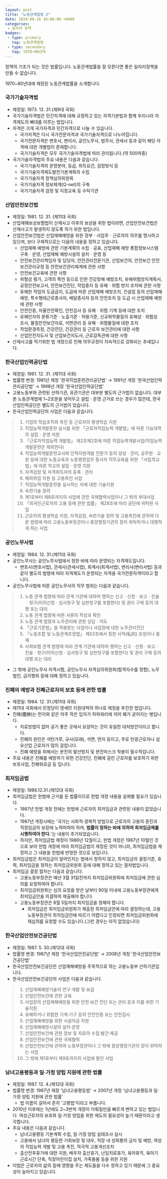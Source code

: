 ```yaml
---
layout: post
title: "노동관계법령 2"
date: 2020-08-16 10:00:00 +0900
categories: 
 - 일자리 정책
badges:
 - type: primary
   tag: 노동관계법령
 - type: secondary
   tag: 1970~80년대
---
```


정책의 기초가 되는 것은 법률입니다. 노동관계법률을 잘 모른다면 좋은 일자리정책을 만들 수 없습니다.

<!--more-->

1970~80년대에 제정된 노동관계법률을 소개합니다.

### **국가기술자격법**

- 제정일: 1973. 12. 31.(제9대 국회)
- 국가기술자격법은 민간자격에 대해 규정하고 있는 자격기본법과 함께 우리나라 자격제도의 뼈대를 이루는 법입니다.
- 자격은 크게 국가자격과 민간자격으로 나눌 수 있습니다.
  - 국가자격은 다시 국가전문자격과 국가기술자격으로 나누어집니다.
  - 국가전문자격은 변호사, 변리사, 공인노무사, 법무사, 관세사 등과 같이 해당 자격에 대한 개별법이 존재합니다.
  - 국가기술자격은 모두 국가기술자격법에 따라 관리됩니다.(약 500여종)
- 국가기술자격법의 주요 내용은 다음과 같습니다.
  - 국가기술자격의 운영분야, 등급, 취득요건, 검정방식 등
  - 국가기술자격제도발전기본계획의 수립
  - 국가기술자격 정책심의위원회
  - 국가기술자격 정보체계(Q-net)의 구축
  - 국가기술자격 검정 및 지정교육 등 수탁기관
  
### **산업안전보건법**

- 제정일: 1981. 12. 31. (제11대 국회)
- 산업재해보상보험법이 산재사고 이후의 보상을 위한 법이라면, 산업안전보건법은 산재사고가 발생하지 않도록 하기 위한 법입니다.
- 산업안전보건법은 산업재해예방을 위한 정부ㆍ사업주ㆍ근로자의 의무를 명시하고 있으며, 보다 구체적으로는 다음의 내용을 정하고 있습니다.
  - 산업재해 예방에 관한 기본계획의 수립ㆍ공표, 산업재해 예방 통합정보시스템 구축ㆍ운영, 산업재해 예방시설의 설치ㆍ운영 등
  - 안전보건관리책임자 및 담당자, 안전관리전문기관, 산업보건의, 안전보건 안전보건관리규정 등 안전보건관리체계에 관한 사항
  - 안전보건교육에 관한 사항
  - 위험성 평가, 고객의 폭언 등으로 인한 건강장해 예방조치, 유해위험방지계획서, 공정안전보고서, 안전보건진단, 작업중지 등 유해ㆍ위험 방지 조치에 관한 사항
  - 유해한 작업의 도급금지, 도급에 따른 산업재해 예방조치, 건설업 등의 산업재해 예방, 특수형태근로종사자, 배달종사자 등의 안전조치 등 도급 시 산업재해 예방에 관한 사항 
  - 안전인증, 자율안전확인, 안전검사 등 유해ㆍ위험 기계 등에 대한 조치
  - 유해인자의 분류기준ㆍ노출기준ㆍ허용기준, 신규화학물질의 유해성ㆍ위험성 조사, 물질안전보건자료, 석면관리 등 유해ㆍ위험물질에 대한 조치 
  - 작업환경측정, 건강진단, 건강관리 등 근로자 보건관리에 대한 사항
  - 산업안전지도사 및 산업보건지도사, 근로감독관에 대한 사항
- 산재사고를 막기위한 법 개정으로 인해 의무규정이 지속적으로 강화되는 추세입니다.
  
### **한국산업인력공단법**

- 제정일: 1981. 12. 31. (제11대 국회)
- 법률명 변경: 1981년 제정 '한국직업훈련관리공단법' → 1991년 개정 '한국산업인력관리공단법' → 1998년 개정 '한국산업인력공단법'
- 고용노동부와 관련된 산하기관, 유관기관은 대부분 별도의 근거법이 없습니다. 대부분 노동관계법에 1~2조문을 넣어두고 설립ㆍ운영 근거로 쓰는 경우가 많은데, 한국산업인력공단은 별도의 근거법이 있습니다.
- 한국산업인력공단의 사업은 다음과 같습니다.

> 1. 기업의 학습조직화 촉진 등 근로자의 평생학습 지원  
> 2. 직업능력개발훈련 실시를 위한 「근로자직업능력 개발법」에 따른 기능대학의 설립ㆍ운영 지원  
> 3. 「근로자직업능력 개발법」 제2조제2호에 따른 직업능력개발사업(직업능력개발훈련은 제외한다)  
> 4. 직업능력개발훈련교사와 인적자원개발 전문가 등의 양성ㆍ관리, 공무원ㆍ교원 등에 대한 노동교육과 노동행정업무 종사자 직무교육을 위한 「사립학교법」에 따른 학교의 설립ㆍ운영 지원  
> 5. 자격검정 및 자격취득자의 등록ㆍ관리  
> 6. 해외취업 지원 등 고용촉진 사업  
> 7. 직업능력개발훈련을 실시하는 자에 대한 기술지원  
> 8. 숙련기술 장려  
> 9. 제1호부터 제8호까지의 사업에 관한 국제협력사업이나 그 밖의 부대사업  
> 10. 「외국인근로자의 고용 등에 관한 법률」 제28조에 따라 공단에 위탁된 사업  
> 11. 근로자의 평생학습 지원, 자격검정, 숙련기술 장려 및 고용촉진에 관하여 다른 법령에 따라 고용노동부장관이나 중앙행정기관의 장이 위탁하거나 대행하게 하는 사업

### **공인노무사법**

- 제정일: 1984. 12. 31.(제11대 국회)
- 공인노무사는 공인노무사법에서 정한 바에 따라 운영되는 자격제도입니다.
  - 변호사(변호사법), 관세사(관세사법), 회계사(회계사법), 변리사(변리사법) 등과 같이 별도의 법령에 따라 자격제도가 운영되는 자격을 국가전문자격이라고 합니다.
- 공인노무사법에 따른 공인노무사의 직무 범위는 다음과 같습니다.

> 1. 노동 관계 법령에 따라 관계 기관에 대하여 행하는 신고ㆍ신청ㆍ보고ㆍ진술ㆍ청구(이의신청ㆍ심사청구 및 심판청구를 포함한다) 및 권리 구제 등의 대행 또는 대리  
> 2. 노동 관계 법령에 따른 서류의 작성과 확인  
> 3. 노동 관계 법령과 노무관리에 관한 상담ㆍ지도  
> 4. 「근로기준법」을 적용받는 사업이나 사업장에 대한 노무관리진단  
> 5. 「노동조합 및 노동관계조정법」 제52조에서 정한 사적(私的) 조정이나 중재  
> 6. 사회보험 관계 법령에 따라 관계 기관에 대하여 행하는 신고ㆍ신청ㆍ보고ㆍ진술ㆍ청구(이의신청ㆍ심사청구 및 심판청구를 포함한다) 및 권리 구제 등의 대행 또는 대리

- 그 밖에 공인노무사 자격시험, 공인노무사 자격심의위원회(합격자수를 정함), 노무법인, 금지행위 등에 대해 정하고 있습니다.

### **진폐의 예방과 진폐근로자의 보호 등에 관한 법률**

- 제정일: 1984. 12. 31.(제11대 국회)
- 제11대 국회에서 민정당이 영세민 지원대책의 하나로 제정을 추진한 법입니다.
- 진폐(塵肺)는 먼지와 같은 아주 작은 입자가 허파꽈리에 끼어 폐가 굳어지는 병입니다.
  - 치료방법이 없어 공기 좋은 곳에서 요양하는 것이 유일한 대처방안이라고 합니다.
  - 진폐의 원인은 석탄가루, 규사(모래), 석면, 먼지 등이고, 주로 탄광근로자나 섬유산업 근로자가 많이 걸립니다.
  - 진폐 예방을 위해서는 분진의 발산방지 및 분진마스크 착용이 필수적입니다.
- 주요 내용은 진폐를 예방하기 위한 건강진단, 진폐에 걸린 근로자를 보호하기 위한 보호사업, 진폐위로금 등 입니다.
  
### **최저임금법**

- 제정일: 1986.12.31.(제12대 국회)
- 최저임금법은 헌법에 근거를 둔 법률이므로 헌법 개정 내용을 살펴볼 필요가 있습니다.
  - 1987년 헌법 개정 전에는 헌법에 근로자의 최저임금과 관련된 내용이 없었습니다.
  - 1987년 개정시에는 '국가는 사회적·경제적 방법으로 근로자의 고용의 증진과 적정임금의 보장에 노력하여야 하며, **법률이 정하는 바에 의하여 최저임금제를 시행하여야 한다.**'는 내용이 추가되었습니다.
  - 하지만, 최저임금법 제정이 1986년 12월이고, 헌법 개정은 1987년 10월인 것으로 보아 헌법 개정에 따라 최저임금법이 제정된 것이 아니라, 최저임금법을 제정하고 그 내용을 헌법에 반영한 것으로 보입니다.
- 최저임금법은 최저임금이 얼마인지는 법에서 정하지 않고, 최저임금의 결정기준, 효력, 최저임금을 정하는 최저임금위원회 등에 대해 정하고 있는 절차법입니다.
- 최저임금 결정 절차는 다음과 같습니다.
  - 고용노동부장관은 매년 3월 31일전까지 최저임금위원회에 최저임금에 관한 심의를 요청하여야 합니다.
  - 최저임금위원회는 심의 요청을 받은 날부터 90일 이내에 고용노동부장관에게 최저임금안을 의결하여 제출해야 합니다.
  - 고용노동부장관은 8월 5일까지 최저임금을 정해야 합니다.
    - 최저임금은 최저임금위원회가 제출한 최저임금안에 따라 결정하는데, 고용노동부장관이 최저임금안에 따르기 어렵다고 인정되면 최저임금위원회에 재심의를 요청할 수도 있습니다.(그런 경우는 아직 없었습니다)
    
### **한국산업안전보건공단법**

- 제정일: 1987. 5. 30.(제12대 국회)
- 법률명 변경: 1987년 제정 '한국산업안전공단법' → 2008년 개정 '한국산업안전보건공단법'
- 한국산업안전보건공단은 산업재해예방을 주목적으로 하는 고용노동부 산하기관입니다.
- 한국산업안전보건공단의 사업은 다음과 같습니다.

> 1. 산업재해예방기술의 연구·개발 및 보급  
> 2. 산업안전보건에 관한 교육  
> 3. 사업장의 산업재해예방을 위한 안전·보건 진단 또는 관리 등과 이를 위한 기술지원  
> 4. 유해하거나 위험한 기계·기구 등의 안전인증 또는 안전검사  
> 5. 산업재해예방을 위한 시설자금 지원  
> 6. 산업재해예방시설의 설치·운영  
> 7. 산업안전보건에 관한 정보 및 자료의 수집·발간·제공  
> 8. 산업안전보건에 관한 국제협력  
> 9. 산업안전보건에 관하여 노동부장관이나 그 밖에 중앙행정기관의 장이 위탁하는 사업  
> 10. 그 밖에 제1호부터 제9호까지의 사업에 딸린 사업  

### **남녀고용평등과 일·가정 양립 지원에 관한 법률**

- 제정일: 1987. 12. 4.(제12대 국회)
- 법률명 변경: 1987년 제정 '남녀고용평등법' → 2007년 개정 '남녀고용평등과 일·가정 양립 지원에 관한 법률'
  - 법 이름이 길어서 흔히 '고평법'이라고 부릅니다.
- 2010년 이후에는 1년에도 2~3번씩 개정이 이뤄질만큼 빠르게 변하고 있는 법입니다. 여성근로자의 보호와 일·가정 양립을 위한 제도의 필요성이 높기 때문이라고 생각합니다.
- 주요 내용은 다음과 같습니다.
  - 남녀고용평등 기본계획 수립, 일·가정 양립 실태조사 실시
  - 고용에서 남녀의 평등한 기회보장 및 대우, 직장 내 성희롱의 금지 및 예방, 여성의 직업능력 개발 및 고용 촉진, 적극적 고용개선조치
  - 출산전후휴가에 대한 지원, 배우자 출산휴가, 난임치료휴가, 육아휴직, 육아기 근로시간 단축, 직장어린이집 설치, 가족돌봄 등을 위한 지원
- 이법은 근로자의 삶의 질에 영향을 주는 제도들을 다수 정하고 있기 때문에 그 중요성이 높아지고 있습니다.
